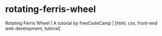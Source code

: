# rotating-ferris-wheel
Rotating Ferris Wheel | A tutorial by freeCodeCamp | [html, css, front-end web development, tutorial]
